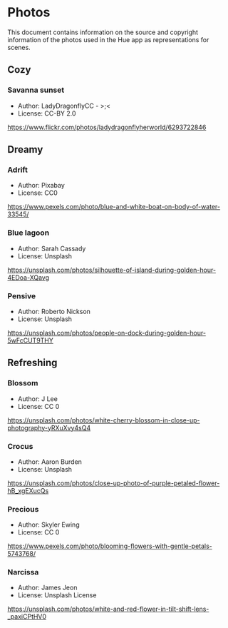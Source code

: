 # Photos

This document contains information on the source and copyright information of the photos used in the Hue app as representations for scenes.

## Cozy

### Savanna sunset

- Author: LadyDragonflyCC - >;<
- License: CC-BY 2.0

https://www.flickr.com/photos/ladydragonflyherworld/6293722846

## Dreamy

### Adrift

- Author: Pixabay
- License: CC0

https://www.pexels.com/photo/blue-and-white-boat-on-body-of-water-33545/

### Blue lagoon

- Author: Sarah Cassady
- License: Unsplash

https://unsplash.com/photos/silhouette-of-island-during-golden-hour-4EDoa-XQavg


### Pensive

- Author: Roberto Nickson
- License: Unsplash

https://unsplash.com/photos/people-on-dock-during-golden-hour-5wFcCUT9THY

## Refreshing

### Blossom

- Author: J Lee
- License: CC 0

https://unsplash.com/photos/white-cherry-blossom-in-close-up-photography-yRXuXvy4sQ4

### Crocus

- Author: Aaron Burden
- License: Unsplash

https://unsplash.com/photos/close-up-photo-of-purple-petaled-flower-hB_xgEXucQs

### Precious

- Author: Skyler Ewing
- License: CC 0

https://www.pexels.com/photo/blooming-flowers-with-gentle-petals-5743768/

### Narcissa

- Author: James Jeon
- License: Unsplash License

https://unsplash.com/photos/white-and-red-flower-in-tilt-shift-lens-_paxiCPtHV0